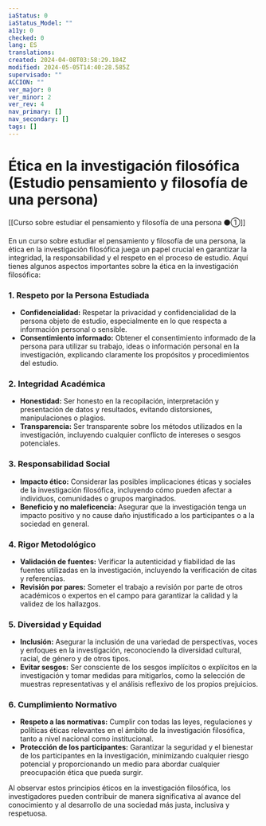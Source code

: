 ```yaml
---
iaStatus: 0
iaStatus_Model: ""
a11y: 0
checked: 0
lang: ES
translations: 
created: 2024-04-08T03:58:29.184Z
modified: 2024-05-05T14:40:28.585Z
supervisado: ""
ACCION: ""
ver_major: 0
ver_minor: 2
ver_rev: 4
nav_primary: []
nav_secondary: []
tags: []
---
```

# Ética en la investigación filosófica (Estudio pensamiento y filosofía de una persona)

[[Curso sobre estudiar el pensamiento y filosofía de una persona ⚫①]]

En un curso sobre estudiar el pensamiento y filosofía de una persona, la ética en la investigación filosófica juega un papel crucial en garantizar la integridad, la responsabilidad y el respeto en el proceso de estudio. Aquí tienes algunos aspectos importantes sobre la ética en la investigación filosófica:

### 1. Respeto por la Persona Estudiada

- **Confidencialidad:** Respetar la privacidad y confidencialidad de la persona objeto de estudio, especialmente en lo que respecta a información personal o sensible.
- **Consentimiento informado:** Obtener el consentimiento informado de la persona para utilizar su trabajo, ideas o información personal en la investigación, explicando claramente los propósitos y procedimientos del estudio.

### 2. Integridad Académica

- **Honestidad:** Ser honesto en la recopilación, interpretación y presentación de datos y resultados, evitando distorsiones, manipulaciones o plagios.
- **Transparencia:** Ser transparente sobre los métodos utilizados en la investigación, incluyendo cualquier conflicto de intereses o sesgos potenciales.

### 3. Responsabilidad Social

- **Impacto ético:** Considerar las posibles implicaciones éticas y sociales de la investigación filosófica, incluyendo cómo pueden afectar a individuos, comunidades o grupos marginados.
- **Beneficio y no maleficencia:** Asegurar que la investigación tenga un impacto positivo y no cause daño injustificado a los participantes o a la sociedad en general.

### 4. Rigor Metodológico

- **Validación de fuentes:** Verificar la autenticidad y fiabilidad de las fuentes utilizadas en la investigación, incluyendo la verificación de citas y referencias.
- **Revisión por pares:** Someter el trabajo a revisión por parte de otros académicos o expertos en el campo para garantizar la calidad y la validez de los hallazgos.

### 5. Diversidad y Equidad

- **Inclusión:** Asegurar la inclusión de una variedad de perspectivas, voces y enfoques en la investigación, reconociendo la diversidad cultural, racial, de género y de otros tipos.
- **Evitar sesgos:** Ser consciente de los sesgos implícitos o explícitos en la investigación y tomar medidas para mitigarlos, como la selección de muestras representativas y el análisis reflexivo de los propios prejuicios.

### 6. Cumplimiento Normativo

- **Respeto a las normativas:** Cumplir con todas las leyes, regulaciones y políticas éticas relevantes en el ámbito de la investigación filosófica, tanto a nivel nacional como institucional.
- **Protección de los participantes:** Garantizar la seguridad y el bienestar de los participantes en la investigación, minimizando cualquier riesgo potencial y proporcionando un medio para abordar cualquier preocupación ética que pueda surgir.

Al observar estos principios éticos en la investigación filosófica, los investigadores pueden contribuir de manera significativa al avance del conocimiento y al desarrollo de una sociedad más justa, inclusiva y respetuosa.